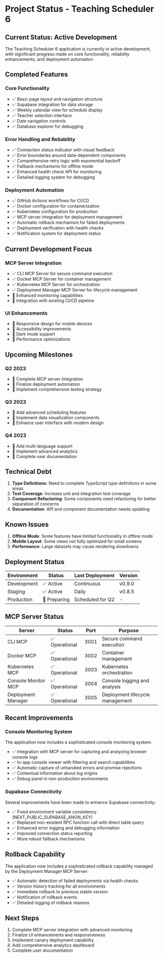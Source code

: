 # Project Status - Teaching Scheduler 6

## Current Status: Active Development

The Teaching Scheduler 6 application is currently in active development, with significant progress made on core functionality, reliability enhancements, and deployment automation.

## Completed Features

### Core Functionality
- ✅ Basic page layout and navigation structure
- ✅ Supabase integration for data storage
- ✅ Weekly calendar view for schedule display
- ✅ Teacher selection interface
- ✅ Date navigation controls
- ✅ Database explorer for debugging

### Error Handling and Reliability
- ✅ Connection status indicator with visual feedback
- ✅ Error boundaries around data-dependent components
- ✅ Comprehensive retry logic with exponential backoff
- ✅ Fallback mechanisms for offline mode
- ✅ Enhanced health check API for monitoring
- ✅ Detailed logging system for debugging

### Deployment Automation
- ✅ GitHub Actions workflows for CI/CD
- ✅ Docker configuration for containerization
- ✅ Kubernetes configuration for production
- ✅ MCP server integration for deployment management
- ✅ Automatic rollback mechanism for failed deployments
- ✅ Deployment verification with health checks
- ✅ Notification system for deployment status

## Current Development Focus

### MCP Server Integration
- ✅ CLI MCP Server for secure command execution
- ✅ Docker MCP Server for container management
- ✅ Kubernetes MCP Server for orchestration
- ✅ Deployment Manager MCP Server for lifecycle management
- 🔄 Enhanced monitoring capabilities
- 🔄 Integration with existing CI/CD pipeline

### UI Enhancements
- 🔄 Responsive design for mobile devices
- 🔄 Accessibility improvements
- 🔄 Dark mode support
- 🔄 Performance optimizations

## Upcoming Milestones

### Q2 2023
- 🎯 Complete MCP server integration
- 🎯 Finalize deployment automation
- 🎯 Implement comprehensive testing strategy

### Q3 2023
- 🎯 Add advanced scheduling features
- 🎯 Implement data visualization components
- 🎯 Enhance user interface with modern design

### Q4 2023
- 🎯 Add multi-language support
- 🎯 Implement advanced analytics
- 🎯 Complete user documentation

## Technical Debt

1. **Type Definitions**: Need to complete TypeScript type definitions in some areas
2. **Test Coverage**: Increase unit and integration test coverage
3. **Component Refactoring**: Some components need refactoring for better separation of concerns
4. **Documentation**: API and component documentation needs updating

## Known Issues

1. **Offline Mode**: Some features have limited functionality in offline mode
2. **Mobile Layout**: Some views not fully optimized for small screens
3. **Performance**: Large datasets may cause rendering slowdowns

## Deployment Status

| Environment | Status | Last Deployment | Version |
|-------------|--------|-----------------|---------|
| Development | ✅ Active | Continuous | v0.9.0 |
| Staging | ✅ Active | Daily | v0.8.5 |
| Production | 🔄 Preparing | Scheduled for Q2 | - |

## MCP Server Status

| Server | Status | Port | Purpose |
|--------|--------|------|---------|
| CLI MCP | ✅ Operational | 3001 | Secure command execution |
| Docker MCP | ✅ Operational | 3002 | Container management |
| Kubernetes MCP | ✅ Operational | 3003 | Kubernetes orchestration |
| Console Monitor MCP | ✅ Operational | 3004 | Console logging and analysis |
| Deployment Manager | ✅ Operational | 3005 | Deployment lifecycle management |

## Recent Improvements

### Console Monitoring System
The application now includes a sophisticated console monitoring system:

- ✅ Integration with MCP server for capturing and analyzing browser console logs
- ✅ In-app console viewer with filtering and search capabilities
- ✅ Automatic capture of unhandled errors and promise rejections
- ✅ Contextual information about log origins
- ✅ Debug panel in non-production environments

### Supabase Connectivity
Several improvements have been made to enhance Supabase connectivity:

- ✅ Fixed environment variable consistency (NEXT_PUBLIC_SUPABASE_ANON_KEY)
- ✅ Replaced non-existent RPC function call with direct table query
- ✅ Enhanced error logging and debugging information
- ✅ Improved connection status reporting
- ✅ More robust fallback mechanisms

## Rollback Capability

The application now includes a sophisticated rollback capability managed by the Deployment Manager MCP Server:

- ✅ Automatic detection of failed deployments via health checks
- ✅ Version history tracking for all environments
- ✅ Immediate rollback to previous stable version
- ✅ Notification of rollback events
- ✅ Detailed logging of rollback reasons

## Next Steps

1. Complete MCP server integration with advanced monitoring
2. Finalize UI enhancements and responsiveness
3. Implement canary deployment capability
4. Add comprehensive analytics dashboard
5. Complete user documentation 